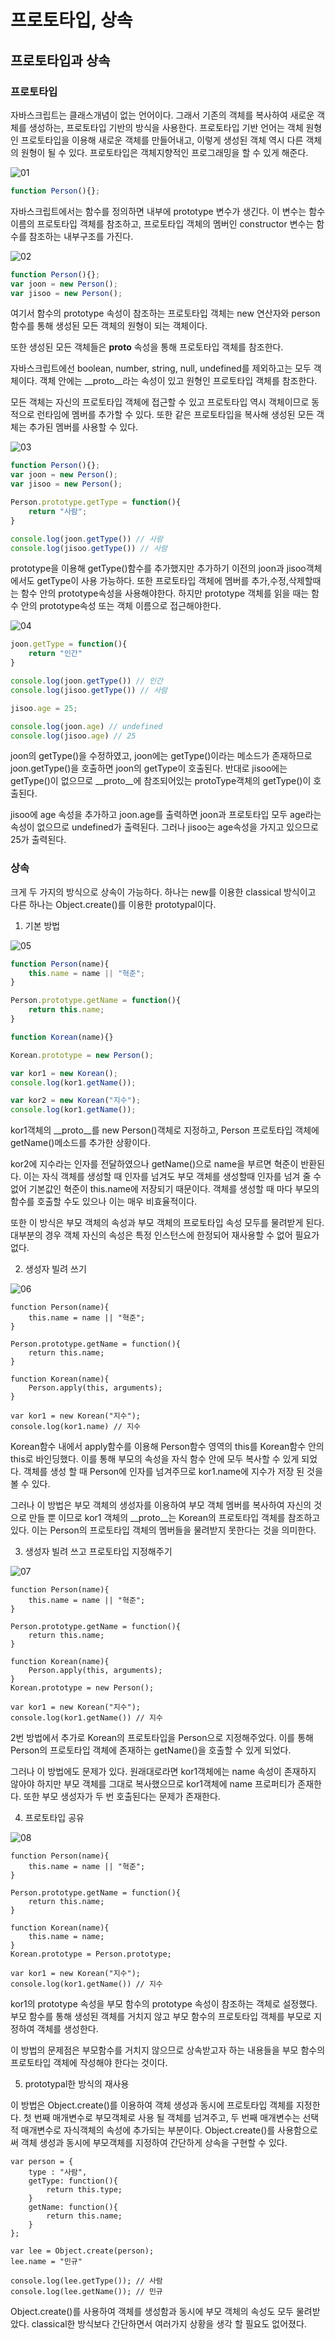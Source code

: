 # 프로토타입, 상속

## 프로토타입과 상속

### 프로토타입

자바스크립트는 클래스개념이 없는 언어이다. 그래서 기존의 객체를 복사하여 새로운 객체를 생성하는, 프로토타입 기반의 방식을 사용한다. 프로토타입 기반 언어는 객체 원형인 프로토타입을 이용해 새로운 객체를 만들어내고, 이렇게 생성된 객체 역시 다른 객체의 원형이 될 수 있다. 프로토타입은 객체지향적인 프로그래밍을 할 수 있게 해준다.

![01](./2022_11_10_img/01.png)

```javascript
function Person(){};
```
자바스크립트에서는 함수를 정의하면 내부에 prototype 변수가 생긴다. 이 변수는 함수 이름의 프로토타입 객체를 참조하고, 프로토타입 객체의 멤버인 constructor 변수는 함수를 참조하는 내부구조를 가진다.

![02](./2022_11_10_img/02.png)

```javascript
function Person(){};
var joon = new Person();
var jisoo = new Person();
```

여기서 함수의 prototype 속성이 참조하는 프로토타입 객체는 new 연산자와 person함수를 통해 생성된 모든 객체의 원형이 되는 객체이다. 

또한 생성된 모든 객체들은 __proto__ 속성을 통해 프로토타입 객체를 참조한다.

자바스크립트에선 boolean, number, string, null, undefined를 제외하고는 모두 객체이다. 객체 안에는 __proto__라는 속성이 있고 원형인 프로토타입 객체를 참조한다.

모든 객체는 자신의 프로토타입 객체에 접근할 수 있고 프로토타입 역시 객체이므로 동적으로 런타임에 멤버를 추가할 수 있다. 또한 같은 프로토타입을 복사해 생성된 모든 객체는 추가된 멤버를 사용할 수 있다.

![03](./2022_11_10_img/03.png)

```javascript
function Person(){};
var joon = new Person();
var jisoo = new Person();

Person.prototype.getType = function(){
	return "사람";
}

console.log(joon.getType()) // 사람
console.log(jisoo.getType()) // 사람
```
prototype을 이용해 getType()함수를 추가했지만 추가하기 이전의 joon과 jisoo객체에서도 getType이 사용 가능하다.
또한 프로토타입 객체에 멤버를 추가,수정,삭제할때는 함수 안의 prototype속성을 사용해야한다. 하지만 prototype 객체를 읽을 때는 함수 안의 prototype속성 또는 객체 이름으로 접근해야한다.

![04](./2022_11_10_img/04.png)

```javascript
joon.getType = function(){
	return "인간"
}

console.log(joon.getType()) // 인간
console.log(jisoo.getType()) // 사람

jisoo.age = 25;

console.log(joon.age) // undefined
console.log(jisoo.age) // 25
```

joon의 getType()을 수정하였고, joon에는 getType()이라는 메소드가 존재하므로 joon.getType()을 호출하면 joon의 getType이 호출된다. 반대로 jisoo에는 getType()이 없으므로 __proto__에 참조되어있는 protoType객체의 getType()이 호출된다.

jisoo에 age 속성을 추가하고 joon.age를 출력하면 joon과 프로토타입 모두 age라는 속성이 없으므로 undefined가 출력된다. 그러나 jisoo는 age속성을 가지고 있으므로 25가 출력된다.

### 상속

크게 두 가지의 방식으로 상속이 가능하다. 하나는 new를 이용한 classical 방식이고 다른 하나는 Object.create()를 이용한 prototypal이다.

1. 기본 방법

![05](./2022_11_10_img/05.png)

```javascript
function Person(name){
    this.name = name || "혁준";
}

Person.prototype.getName = function(){
    return this.name;
}

function Korean(name){}

Korean.prototype = new Person();

var kor1 = new Korean();
console.log(kor1.getName());

var kor2 = new Korean("지수");
console.log(kor1.getName());
```

kor1객체의 __proto__를 new Person()객체로 지정하고, Person 프로토타입 객체에 getName()메소드를 추가한 상황이다.

kor2에 지수라는 인자를 전달하였으나 getName()으로 name을 부르면 혁준이 반환된다. 이는 자식 객체를 생성할 때 인자를 넘겨도 부모 객체를 생성할때 인자를 넘겨 줄 수 없어 기본값인 혁준이 this.name에 저장되기 때문이다. 객체를 생성할 때 마다 부모의 함수를 호출할 수도 있으나 이는 매우 비효율적이다.

또한 이 방식은 부모 객체의 속성과 부모 객체의 프로토타입 속성 모두를 물려받게 된다. 대부분의 경우 객체 자신의 속성은 특정 인스턴스에 한정되어 재사용할 수 없어 필요가 없다.

2. 생성자 빌려 쓰기

![06](./2022_11_10_img/06.png)


```
function Person(name){
    this.name = name || "혁준";
}

Person.prototype.getName = function(){
    return this.name;
}

function Korean(name){
    Person.apply(this, arguments);
}

var kor1 = new Korean("지수");
console.log(kor1.name) // 지수
```

Korean함수 내에서 apply함수를 이용해 Person함수 영역의 this를 Korean함수 안의 this로 바인딩했다. 이를 통해 부모의 속성을 자식 함수 안에 모두 복사할 수 있게 되었다. 객체를 생성 할 때 Person에 인자를 넘겨주므로 kor1.name에 지수가 저장 된 것을 볼 수 있다.

그러나 이 방법은 부모 객체의 생성자를 이용하여 부모 객체 멤버를 복사하여 자신의 것으로 만들 뿐 이므로 kor1 객체의 __proto__는 Korean의 프로토타입 객체를 참조하고있다. 이는 Person의 프로토타입 객체의 멤버들을 물려받지 못한다는 것을 의미한다.

3. 생성자 빌려 쓰고 프로토타입 지정해주기

![07](./2022_11_10_img/07.png)

```
function Person(name){
    this.name = name || "혁준";
}

Person.prototype.getName = function(){
    return this.name;
}

function Korean(name){
    Person.apply(this, arguments);
}
Korean.prototype = new Person();

var kor1 = new Korean("지수");
console.log(kor1.getName()) // 지수
```

2번 방법에서 추가로 Korean의 프로토타입을 Person으로 지정해주었다. 이를 통해 Person의 프로토타입 객체에 존재하는 getName()을 호출할 수 있게 되었다. 

그러나 이 방법에도 문제가 있다. 원래대로라면 kor1객체에는 name 속성이 존재하지 않아야 하지만 부모 객체를 그대로 복사했으므로 kor1객체에 name 프로퍼티가 존재한다. 또한 부모 생성자가 두 번 호출된다는 문제가 존재한다.

4. 프로토타입 공유

![08](./2022_11_10_img/08.png)

```
function Person(name){
    this.name = name || "혁준";
}

Person.prototype.getName = function(){
    return this.name;
}

function Korean(name){
    this.name = name;
}
Korean.prototype = Person.prototype;

var kor1 = new Korean("지수");
console.log(kor1.getName()) // 지수
```

kor1의 prototype 속성을 부모 함수의 prototype 속성이 참조하는 객체로 설정했다. 부모 함수를 통해 생성된 객체를 거치지 않고 부모 함수의 프로토타입 객체를 부모로 지정하여 객체를 생성한다.

이 방법의 문제점은 부모함수를 거치지 않으므로 상속받고자 하는 내용들을 부모 함수의 프로토타입 객체에 작성해야 한다는 것이다. 

5. prototypal한 방식의 재사용

이 방법은 Object.create()를 이용하여 객체 생성과 동시에 프로토타입 객체를 지정한다. 첫 번째 매개변수로 부모객체로 사용 될 객체를 넘겨주고, 두 번째 매개변수는 선택적 매개변수로 자식객체의 속성에 추가되는 부분이다. Object.create()를 사용함으로써 객체 생성과 동시에 부모객체를 지정하여 간단하게 상속을 구현할 수 있다.

```
var person = {
	type : "사람",
	getType: function(){
		return this.type;
	}
	getName: function(){
		return this.name;
	}
};

var lee = Object.create(person);
lee.name = "민규"

console.log(lee.getType()); // 사람
console.log(lee.getName()); // 민규
```

Object.create()를 사용하여 객체를 생성함과 동시에 부모 객체의 속성도 모두 물려받았다. classical한 방식보다 간단하면서 여러가지 상황을 생각 할 필요도 없어졌다.

